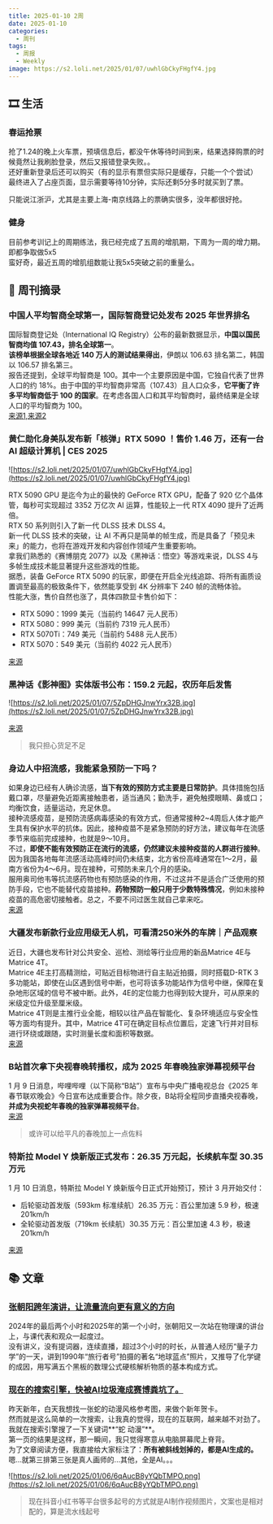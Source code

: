 ```yaml
---
title: 2025-01-10 2周
date: 2025-01-10
categories:
  - 周刊
tags:
  - 周报
  - Weekly
image: https://s2.loli.net/2025/01/07/uwhlGbCkyFHgfY4.jpg
---
```

## 🎞️ 生活
### 春运抢票
抢了1.24的晚上火车票，预填信息后，都没午休等待时间到来，结果选择购票的时候竟然让我刷脸登录，然后又报错登录失败。。  
还好重新登录后还可以购买（有的显示有票但实际只是缓存，只能一个个尝试）  
最终进入了占座页面，显示需要等待10分钟，实际还剩5分多时就买到了票。

只能说江浙沪，尤其是主要上海-南京线路上的票确实很多，没年都很好抢。

### 健身
目前参考训记上的周期练法，我已经完成了五周的增肌期，下周为一周的增力期。  
即都争取做5x5  
蛮好奇，最近五周的增肌组数能让我5x5突破之前的重量么。

## 📰 周刊摘录
### 中国人平均智商全球第一，国际智商登记处发布 2025 年世界排名
国际智商登记处（International IQ Registry）公布的最新数据显示，**中国以国民智商均值 107.43，排名全球第一**。  
**该榜单根据全球各地近 140 万人的测试结果得出**，伊朗以 106.63 排名第二，韩国以 106.57 排名第三。  
报告还提到，全球平均智商是 100。其中一个主要原因是中国，它独自代表了世界人口的约 18%。由于中国的平均智商非常高（107.43）且人口众多，**它平衡了许多平均智商低于 100 的国家**。在考虑各国人口和其平均智商时，最终结果是全球人口的平均智商为 100。  
[来源1](https://international-iq-test.com/zh-Hans/test/IQ_by_country),[来源2](https://www.ithome.com/0/822/814.htm)

### 黄仁勋化身美队发布新「核弹」RTX 5090 ！售价 1.46 万，还有一台 AI 超级计算机 | CES 2025

![https://s2.loli.net/2025/01/07/uwhlGbCkyFHgfY4.jpg](https://s2.loli.net/2025/01/07/uwhlGbCkyFHgfY4.jpg)

RTX 5090 GPU 是迄今为止的最快的 GeForce RTX GPU，配备了 920 亿个晶体管，每秒可实现超过 3352 万亿次 AI 运算，性能较上一代 RTX 4090 提升了近两倍。  
RTX 50 系列则引入了新一代 DLSS 技术 DLSS 4。  
新一代 DLSS 技术的突破，让 AI 不再只是简单的帧生成，而是具备了「预见未来」的能力，也将在游戏开发和内容创作领域产生重要影响。  
拿我们熟悉的《赛博朋克 2077》以及《黑神话：悟空》等游戏来说，DLSS 4与多帧生成技术能显著提升这些游戏的性能。  
据悉，装备 GeForce RTX 5090 的玩家，即便在开启全光线追踪、将所有画质设置调至最高的极致条件下，依然能享受到 4K 分辨率下 240 帧的流畅体验。  
性能大涨，售价自然也涨了，具体四款显卡售价如下：
- RTX 5090：1999 美元（当前约 14647 元人民币）
- RTX 5080：999 美元（当前约 7319 元人民币）
- RTX 5070Ti：749 美元（当前约 5488 元人民币）
- RTX 5070：549 美元（当前约 4022 元人民币）

[来源](https://www.ifanr.com/1611341?utm_source=rss&utm_medium=rss&utm_campaign=)

### 黑神话《影神图》实体版书公布：159.2 元起，农历年后发售

![https://s2.loli.net/2025/01/07/5ZpDHGJnwYrx32B.jpg](https://s2.loli.net/2025/01/07/5ZpDHGJnwYrx32B.jpg)

[来源](https://www.ithome.com/0/822/945.htm)
> 我只担心货足不足

### 身边人中招流感，我能紧急预防一下吗？
如果身边已经有人确诊流感，**当下有效的预防方式主要是日常防护**。具体措施包括戴口罩，尽量避免近距离接触患者，适当通风；勤洗手，避免触摸眼睛、鼻或口；均衡饮食，适量运动，充足休息。  
接种流感疫苗，是预防流感病毒感染的有效方式，但通常接种2~4周后人体才能产生具有保护水平的抗体。因此，接种疫苗不是紧急预防的好方法，建议每年在流感季节来临前完成接种，也就是9～10月。  
不过，**即使不能有效预防正在流行的流感，仍然建议未接种疫苗的人群进行接种**。因为我国各地每年流感活动高峰时间仍未结束，北方省份高峰通常在1～2月，最南方省份为4～6月。现在接种，可预防未来几个月的感染。  
服用奥司他韦等抗流感药物也有预防感染的作用，不过这并不是适合广泛使用的预防手段，它也不能替代疫苗接种。**药物预防一般只用于少数特殊情况**，例如未接种疫苗的高危密切接触者。总之，不要不问过医生就自己拿来吃。  
[来源](https://mp.weixin.qq.com/s?__biz=MTg1MjI3MzY2MQ==&mid=2652296554&idx=1&sn=4110a5f69b16c75ef35a2675382da7df&chksm=5cb9a7bc1855f1c0d46dcea9315c5ee2ad1c81910b13f63280c0aeb11b0c366d57377f86461c#rd)

### 大疆发布新款行业应用级无人机，可看清250米外的车牌｜产品观察
近日，大疆也发布针对公共安全、巡检、测绘等行业应用的新品Matrice 4E与Matrice 4T。  
Matrice 4E主打高精测绘，可贴近目标物进行自主贴近拍摄，同时搭载D-RTK 3多功能站，即使在山区遇到信号中断，也可将该多功能站作为信号中继，保障在复杂地形区域的信号不被中断。此外，4E的定位能力也得到较大提升，可从原来的米级定位升级至厘米级。  
Matrice 4T则是主推行业全能，相较以往产品在智能化、复杂环境适应与安全性等方面均有提升。其中，Matrice 4T可在确定目标点位置后，定速飞行并对目标进行环绕或跟随，实时测量长度和面积等数据。  
[来源](https://mp.weixin.qq.com/s/Zk2SmL5WIWx0OVWB-z8F8g)

### B站首次拿下央视春晚转播权，成为 2025 年春晚独家弹幕视频平台
1 月 9 日消息，哔哩哔哩（以下简称“B站”）宣布与中央广播电视总台《2025 年春节联欢晚会》今日宣布达成重要合作。除夕夜，B站将全程同步直播央视春晚，**并成为央视蛇年春晚的独家弹幕视频平台**。  
[来源](https://www.ithome.com/0/823/428.htm)
> 或许可以给平凡的春晚加上一点佐料

### 特斯拉 Model Y 焕新版正式发布：26.35 万元起，长续航车型 30.35 万元
1 月 10 日消息，特斯拉 Model Y 焕新版今日正式开始预订，预计 3 月开始交付：
- 后轮驱动首发版（593km 标准续航）26.35 万元：百公里加速 5.9 秒，极速 201km/h
- 全轮驱动首发版（719km 长续航）30.35 万元：百公里加速 4.3 秒，极速 201km/h

[来源](https://www.ithome.com/0/823/676.htm)

## 📚 文章
### [张朝阳跨年演讲，让流量流向更有意义的方向](https://36kr.com/p/3110629862067970?f=rss)
2024年的最后两个小时和2025年的第一个小时，张朝阳又一次站在物理课的讲台上，与课代表和观众一起度过。  
没有讲义，没有提词器，连续直播，超过3个小时的时长，从普通人经历“量子力学”的一天，讲到1990年“旅行者号”拍摄的著名“地球蓝点”照片，又推导了化学键的成因，用写满五个黑板的数理公式硬核解析物质的基本构成方式。

### [现在的搜索引擎，快被AI垃圾淹成赛博粪坑了。](https://mp.weixin.qq.com/s/kYDmpegIRwd3xN0WK-ZDXg)
昨天新年，白天我想找一张蛇的动漫风格参考图，来做个新年贺卡。  
然而就是这么简单的一次搜索，让我真的觉得，现在的互联网，越来越不对劲了。  
我就在搜索引擎搜了一下关键词**“蛇 动漫”**。  
第一页的结果是这样，那一瞬间，我只觉得寒意从电脑屏幕爬上脊背。  
为了文章阅读方便，我直接给大家标注了：**所有被斜线划掉的，都是AI生成的。**  
嗯...就第三排第三张是真人画师的...其他，全是AI。。。

![https://s2.loli.net/2025/01/06/6qAucB8yYQbTMPO.png](https://s2.loli.net/2025/01/06/6qAucB8yYQbTMPO.png)

>  现在抖音小红书等平台很多起号的方式就是AI制作视频图片，文案也是相对配的，算是流水线起号

